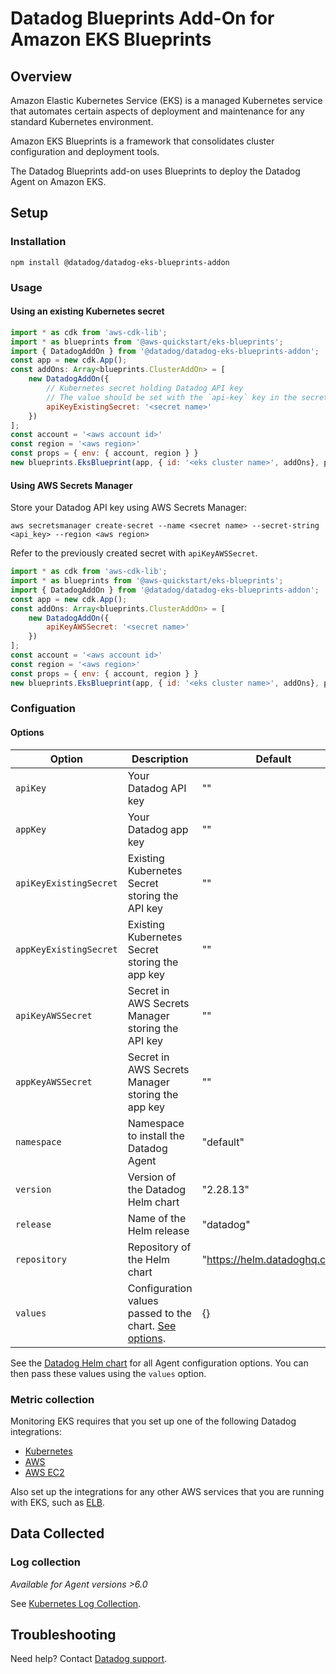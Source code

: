 # Datadog Blueprints Add-On for Amazon EKS Blueprints

## Overview

Amazon Elastic Kubernetes Service (EKS) is a managed Kubernetes service that automates certain aspects of deployment and maintenance for any standard Kubernetes environment. 

Amazon EKS Blueprints is a framework that consolidates cluster configuration and deployment tools.

The Datadog Blueprints add-on uses Blueprints to deploy the Datadog Agent on Amazon EKS.

## Setup

### Installation

```
npm install @datadog/datadog-eks-blueprints-addon
```

### Usage

#### Using an existing Kubernetes secret

```js
import * as cdk from 'aws-cdk-lib';
import * as blueprints from '@aws-quickstart/eks-blueprints';
import { DatadogAddOn } from '@datadog/datadog-eks-blueprints-addon';
const app = new cdk.App();
const addOns: Array<blueprints.ClusterAddOn> = [
    new DatadogAddOn({
        // Kubernetes secret holding Datadog API key
        // The value should be set with the `api-key` key in the secret object.
        apiKeyExistingSecret: '<secret name>'
    })
];
const account = '<aws account id>'
const region = '<aws region>'
const props = { env: { account, region } }
new blueprints.EksBlueprint(app, { id: '<eks cluster name>', addOns}, props)
```

#### Using AWS Secrets Manager
Store your Datadog API key using AWS Secrets Manager:

```
aws secretsmanager create-secret --name <secret name> --secret-string <api_key> --region <aws region>
```

Refer to the previously created secret with `apiKeyAWSSecret`.

```js
import * as cdk from 'aws-cdk-lib';
import * as blueprints from '@aws-quickstart/eks-blueprints';
import { DatadogAddOn } from '@datadog/datadog-eks-blueprints-addon';
const app = new cdk.App();
const addOns: Array<blueprints.ClusterAddOn> = [
    new DatadogAddOn({
        apiKeyAWSSecret: '<secret name>'
    })
];
const account = '<aws account id>'
const region = '<aws region>'
const props = { env: { account, region } }
new blueprints.EksBlueprint(app, { id: '<eks cluster name>', addOns}, props)
```

### Configuation

#### Options

| Option                  |Description                                          | Default                       |
|-------------------------|-----------------------------------------------------|-------------------------------|
| `apiKey`                | Your Datadog API key                                | ""                            |
| `appKey`                | Your Datadog app key                                | ""                            |
| `apiKeyExistingSecret`  | Existing Kubernetes Secret storing the API key      | ""                            |
| `appKeyExistingSecret`  | Existing Kubernetes Secret storing the app key      | ""                            |
| `apiKeyAWSSecret`       | Secret in AWS Secrets Manager storing the API key   | ""                            |
| `appKeyAWSSecret`       | Secret in AWS Secrets Manager storing the app key   | ""                            |
| `namespace`             | Namespace to install the Datadog Agent              | "default"                     |
| `version`               | Version of the Datadog Helm chart                   | "2.28.13"                     |
| `release`               | Name of the Helm release                            | "datadog"                     |
| `repository`            | Repository of the Helm chart                        | "https://helm.datadoghq.com"  |
| `values`                | Configuration values passed to the chart. [See options][3]. | {}                            |


See the [Datadog Helm chart][3] for all Agent configuration options. You can then pass these values using the `values` option.

### Metric collection

Monitoring EKS requires that you set up one of the following Datadog integrations:

- [Kubernetes][6]
- [AWS][7]
- [AWS EC2][8]

Also set up the integrations for any other AWS services that you are running with EKS, such as [ELB][5].

## Data Collected

### Log collection

_Available for Agent versions >6.0_

See [Kubernetes Log Collection][1].

## Troubleshooting

Need help? Contact [Datadog support][2].

[1]: https://docs.datadoghq.com/agent/kubernetes/log/?tab=daemonset
[2]: https://docs.datadoghq.com/help/
[3]: https://github.com/DataDog/helm-charts/tree/main/charts/datadog#all-configuration-options
[4]: https://docs.datadoghq.com/integrations/amazon_eks/
[5]: https://docs.datadoghq.com/integrations/amazon_elb/
[6]: https://docs.datadoghq.com/integrations/kubernetes/
[7]: https://docs.datadoghq.com/integrations/amazon_web_services/
[8]: https://docs.datadoghq.com/integrations/amazon_ec2/

